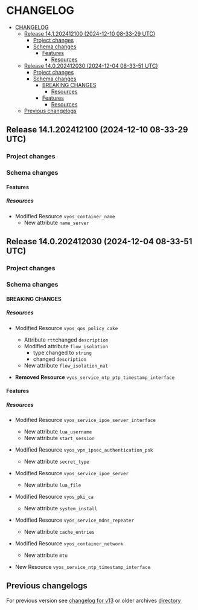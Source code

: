 
# CHANGELOG

<!--TOC-->

- [CHANGELOG](#changelog)
  - [Release 14.1.202412100 (2024-12-10 08-33-29 UTC)](#release-141202412100-2024-12-10-08-33-29-utc)
    - [Project changes](#project-changes)
    - [Schema changes](#schema-changes)
      - [Features](#features)
        - [Resources](#resources)
  - [Release 14.0.202412030 (2024-12-04 08-33-51 UTC)](#release-140202412030-2024-12-04-08-33-51-utc)
    - [Project changes](#project-changes-1)
    - [Schema changes](#schema-changes-1)
      - [BREAKING CHANGES](#breaking-changes)
        - [Resources](#resources-1)
      - [Features](#features-1)
        - [Resources](#resources-2)
  - [Previous changelogs](#previous-changelogs)

<!--TOC-->


## Release 14.1.202412100 (2024-12-10 08-33-29 UTC)
### Project changes

### Schema changes
#### Features

##### Resources
* Modified Resource `vyos_container_name`
	* New attribute `name_server`









## Release 14.0.202412030 (2024-12-04 08-33-51 UTC)
### Project changes

### Schema changes
#### BREAKING CHANGES

##### Resources
* Modified Resource `vyos_qos_policy_cake`
	* Attribute `rtt`changed `description`
	* Modified attribute `flow_isolation`
		* type changed to `string`
		* changed `description`
	* New attribute `flow_isolation_nat`

* **Removed Resource** `vyos_service_ntp_ptp_timestamp_interface`





#### Features

##### Resources
* Modified Resource `vyos_service_ipoe_server_interface`
	* New attribute `lua_username`
	* New attribute `start_session`

* Modified Resource `vyos_vpn_ipsec_authentication_psk`
	* New attribute `secret_type`

* Modified Resource `vyos_service_ipoe_server`
	* New attribute `lua_file`

* Modified Resource `vyos_pki_ca`
	* New attribute `system_install`

* Modified Resource `vyos_service_mdns_repeater`
	* New attribute `cache_entries`

* Modified Resource `vyos_container_network`
	* New attribute `mtu`

* New Resource `vyos_service_ntp_timestamp_interface`








## Previous changelogs
For previous version see [changelog for v13](data/changelogs/CHANGELOG-v13.md) or older archives [directory](data/changelogs/)
